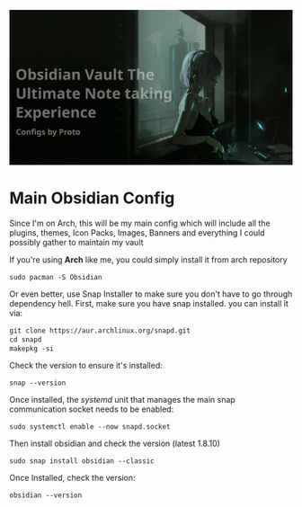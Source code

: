 ![Valut banner](/.obsidian/images/banners/DValut.jpg)

#  Main Obsidian Config
Since I'm on Arch, this will be my main config which will include all the plugins, themes, Icon Packs, Images, Banners and everything I could possibly gather to  maintain my vault

If you're using **Arch** like me, you could simply install it from arch repository 

	sudo pacman -S Obsidian

Or even better, use Snap Installer to make sure you don't have to go through dependency hell. First, make sure you have snap installed. you can install it via:

	git clone https://aur.archlinux.org/snapd.git
	cd snapd
	makepkg -si

Check the version to ensure it's installed:

	snap --version
	
Once installed, the *systemd* unit that manages the main snap communication socket needs to be enabled:

	sudo systemctl enable --now snapd.socket

Then install obsidian and check the version (latest 1.8.10)	
	
	sudo snap install obsidian --classic

Once Installed, check the version:

	obsidian --version 


